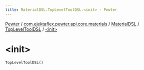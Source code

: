 ```yaml
---
title: MaterialDSL.TopLevelToolDSL.<init> - Pewter
---
```


[Pewter](../../../index.html) / [com.ejektaflex.pewter.api.core.materials](../../index.html) / [MaterialDSL](../index.html) / [TopLevelToolDSL](index.html) / [&lt;init&gt;](./-init-.html)

# &lt;init&gt;

`TopLevelToolDSL()`